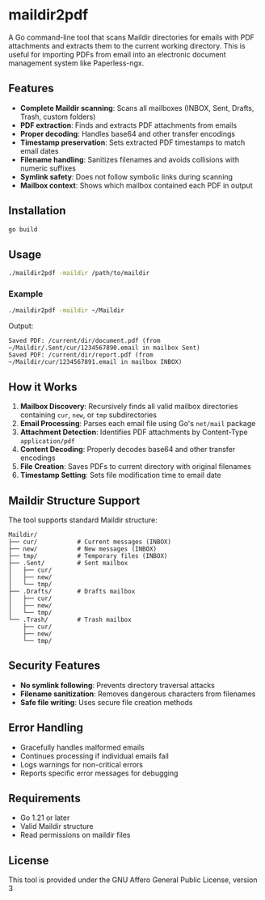 # maildir2pdf

A Go command-line tool that scans Maildir directories for emails with PDF attachments and extracts them to the current working directory. This is useful for importing PDFs from email into an electronic document management system like Paperless-ngx.

## Features

- **Complete Maildir scanning**: Scans all mailboxes (INBOX, Sent, Drafts, Trash, custom folders) 
- **PDF extraction**: Finds and extracts PDF attachments from emails
- **Proper decoding**: Handles base64 and other transfer encodings
- **Timestamp preservation**: Sets extracted PDF timestamps to match email dates
- **Filename handling**: Sanitizes filenames and avoids collisions with numeric suffixes
- **Symlink safety**: Does not follow symbolic links during scanning
- **Mailbox context**: Shows which mailbox contained each PDF in output

## Installation

```bash
go build
```

## Usage

```bash
./maildir2pdf -maildir /path/to/maildir
```

### Example

```bash
./maildir2pdf -maildir ~/Maildir
```

Output:
```
Saved PDF: /current/dir/document.pdf (from ~/Maildir/.Sent/cur/1234567890.email in mailbox Sent)
Saved PDF: /current/dir/report.pdf (from ~/Maildir/cur/1234567891.email in mailbox INBOX)
```

## How it Works

1. **Mailbox Discovery**: Recursively finds all valid mailbox directories containing `cur`, `new`, or `tmp` subdirectories
2. **Email Processing**: Parses each email file using Go's `net/mail` package
3. **Attachment Detection**: Identifies PDF attachments by Content-Type `application/pdf`
4. **Content Decoding**: Properly decodes base64 and other transfer encodings
5. **File Creation**: Saves PDFs to current directory with original filenames
6. **Timestamp Setting**: Sets file modification time to email date

## Maildir Structure Support

The tool supports standard Maildir structure:
```
Maildir/
├── cur/           # Current messages (INBOX)
├── new/           # New messages (INBOX)  
├── tmp/           # Temporary files (INBOX)
├── .Sent/         # Sent mailbox
│   ├── cur/
│   ├── new/
│   └── tmp/
├── .Drafts/       # Drafts mailbox
│   ├── cur/
│   ├── new/
│   └── tmp/
└── .Trash/        # Trash mailbox
    ├── cur/
    ├── new/
    └── tmp/
```

## Security Features

- **No symlink following**: Prevents directory traversal attacks
- **Filename sanitization**: Removes dangerous characters from filenames
- **Safe file writing**: Uses secure file creation methods

## Error Handling

- Gracefully handles malformed emails
- Continues processing if individual emails fail
- Logs warnings for non-critical errors
- Reports specific error messages for debugging

## Requirements

- Go 1.21 or later
- Valid Maildir structure
- Read permissions on maildir files

## License

This tool is provided under the GNU Affero General Public License, version 3
